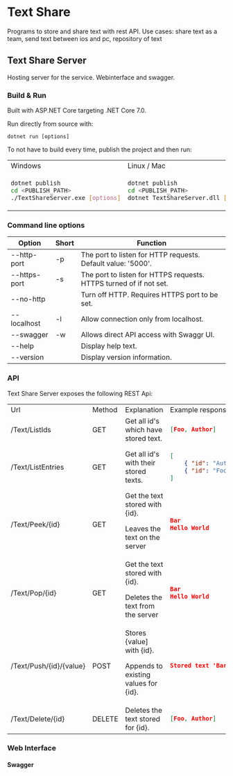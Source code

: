 # Text Share
Programs to store and share text with rest API. 
Use cases: share text as a team, send text between ios and pc, repository of text
## Text Share Server
Hosting server for the service. 
Webinterface and swagger. 
### Build & Run
Built with ASP.NET Core targeting .NET Core 7.0.

Run directly from source with:
```
dotnet run [options]
```
To not have to build every time, publish the project and then run:

<table>
<tr>
<td> Windows </td> <td> Linux / Mac </td>
</tr>
<tr>
<td>

```sh
dotnet publish
cd <PUBLISH_PATH> 
./TextShareServer.exe [options]
```
</td>
<td>

```sh
dotnet publish
cd <PUBLISH_PATH> 
dotnet TextShareServer.dll [options]
```
</td>
</tr>
</table>

### Command line options

| Option       | Short | Function                                                           |
| ------------ | ----- | ------------------------------------------------------------------ |
| --http-port  | -p    | The port to listen for HTTP requests. Default value: '5000'.       |
| --https-port | -s    | The port to listen for HTTPS requests. HTTPS turned of if not set. |
| --no-http    |       | Turn off HTTP. Requires HTTPS port to be set.                      |
| --localhost  | -l    | Allow connection only from localhost.                              |
| --swagger    | -w    | Allows direct API access with Swaggr UI.                           |
| --help       |       | Display help text.                                                 |
| --version    |       | Display version information.                                       |

### API
Text Share Server exposes the following REST Api: 

<table>
<tr>
<td> Url </td> <td> Method </td> <td> Explanation </td> <td> Example response </td>
</tr>

<tr>
<td> /Text/ListIds </td> <td> GET </td> <td> Get all id's which have stored text.</td> 
<td>

```json
[Foo, Author]
```
</td>
</tr>

<tr>
<td> /Text/ListEntries </td> <td> GET </td> <td> Get all id's with their stored texts.</td> 
<td>

```json
[
    { "id": "Author", "text": "Robin Claesson\n" },
    { "id": "Foo", "text": "Bar\nHello World\n" }
]
```
</td>
</tr>

<tr>
<td> /Text/Peek/{id} </td> <td> GET </td> 
<td> Get the text stored with {id}. 
<p>
Leaves the text on the server</td> 
</p>
<td>

```json
Bar
Hello World
```
</td>
</tr>

<tr>
<td> /Text/Pop/{id} </td> <td> GET </td> 
<td> Get the text stored with {id}. 
<p>
Deletes the text from the server</td> 
</p>
<td>

```json
Bar
Hello World
```
</td>
</tr>

<tr>
<td> /Text/Push/{id}/{value} </td> <td> POST </td> 
<td> Stores {value] with {id}. 
<p>
Appends to existing values for {id}.</td> 
</p>
<td>

```json
Stored text 'Bar' to 'Foo'
```
</td>
</tr>

<tr>
<td> /Text/Delete/{id} </td> <td> DELETE </td> <td> Deletes the text stored for {id}.</td> 
<td>

```json
[Foo, Author]
```
</td>

</table>

### Web Interface

#### Swagger